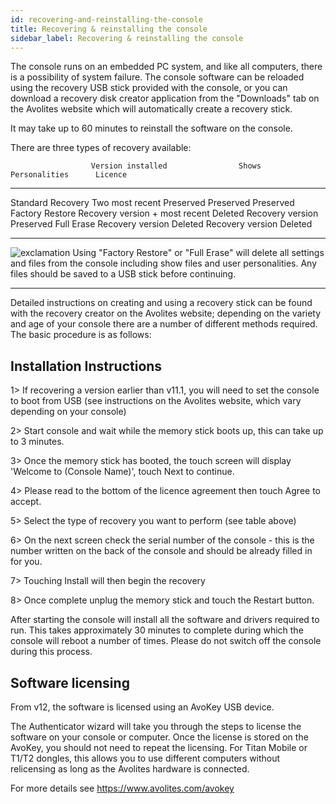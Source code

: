 ```yaml
---
id: recovering-and-reinstalling-the-console 
title: Recovering & reinstalling the console
sidebar_label: Recovering & reinstalling the console
---
```


The console runs on an embedded PC system, and like all computers, there
is a possibility of system failure. The console software can be reloaded
using the recovery USB stick provided with the console, or you can
download a recovery disk creator application from the "Downloads" tab on
the Avolites website which will automatically create a recovery stick.

It may take up to 60 minutes to reinstall the software on the console.

There are three types of recovery available:

                      Version installed                Shows       Personalities      Licence
  ------------------- -------------------------------- ----------- ------------------ -----------
  Standard Recovery   Two most recent                  Preserved   Preserved          Preserved
  Factory Restore     Recovery version + most recent   Deleted     Recovery version   Preserved
  Full Erase          Recovery version                 Deleted     Recovery version   Deleted

  ---------------------------------------------------------------------------------------------------- ------------------------------------------------------------------------------------------------------------------------------------------------------------------------------------------------------
  ![exclamation](/docs/images/image5.png)   Using "Factory Restore" or "Full Erase" will delete all settings and files from the console including show files and user personalities. Any files should be saved to a USB stick before continuing.
  ---------------------------------------------------------------------------------------------------- ------------------------------------------------------------------------------------------------------------------------------------------------------------------------------------------------------

Detailed instructions on creating and using a recovery stick can be
found with the recovery creator on the Avolites website; depending on
the variety and age of your console there are a number of different
methods required. The basic procedure is as follows:

Installation Instructions
-------------------------

1\> If recovering a version earlier than v11.1, you will need to set the
console to boot from USB (see instructions on the Avolites website,
which vary depending on your console)

2\> Start console and wait while the memory stick boots up, this can
take up to 3 minutes.

3\> Once the memory stick has booted, the touch screen will display
\'Welcome to (Console Name)\', touch Next to continue.

4\> Please read to the bottom of the licence agreement then touch Agree
to accept.

5\> Select the type of recovery you want to perform (see table above)

6\> On the next screen check the serial number of the console - this is
the number written on the back of the console and should be already
filled in for you.

7\> Touching Install will then begin the recovery

8\> Once complete unplug the memory stick and touch the Restart button.

After starting the console will install all the software and drivers
required to run. This takes approximately 30 minutes to complete during
which the console will reboot a number of times. Please do not switch
off the console during this process.

Software licensing
------------------

From v12, the software is licensed using an AvoKey USB device.

The Authenticator wizard will take you through the steps to license the
software on your console or computer. Once the license is stored on the
AvoKey, you should not need to repeat the licensing. For Titan Mobile or
T1/T2 dongles, this allows you to use different computers without
relicensing as long as the Avolites hardware is connected.

For more details see https://www.avolites.com/avokey
